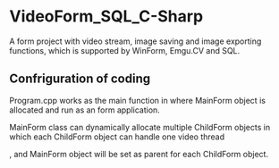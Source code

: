 # VideoForm_SQL_C-Sharp

A form project with video stream, image saving and image exporting functions, which is supported by WinForm, Emgu.CV and SQL.

## Confriguration of coding

Program.cpp works as the main function in where MainForm object is allocated and run as an form application.

MainForm class can dynamically allocate multiple ChildForm objects in which each ChildForm object can handle one video thread

, and MainForm object will be set as parent for each ChildForm object.
